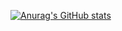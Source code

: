 [![Anurag's GitHub stats](https://github-readme-stats.vercel.app/api?username=wandersonddgs&count_private=true&show_icons=true&theme=transparent&border_color=2f80ed&border_radius=9&text_color=1b4985&hide_title=true)](https://github.com/anuraghazra/github-readme-stats)
